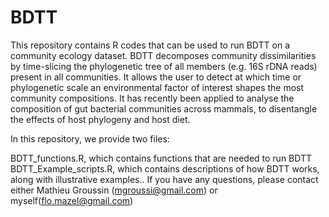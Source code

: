 # BDTT

This repository contains R codes that can be used to run BDTT on a community ecology dataset. BDTT decomposes community dissimilarities by time-slicing the phylogenetic tree of all members (e.g. 16S rDNA reads) present in all communities. It allows the user to detect at which time or phylogenetic scale an environmental factor of interest shapes the most community compositions. It has recently been applied to analyse the composition of gut bacterial communities across mammals, to disentangle the effects of host phylogeny and host diet.

In this repository, we provide two files:

BDTT_functions.R, which contains functions that are needed to run BDTT
BDTT_Example_scripts.R, which contains descriptions of how BDTT works, along with illustrative examples..
If you have any questions, please contact either Mathieu Groussin (mgroussi@gmail.com) or myself(flo.mazel@gmail.com)
